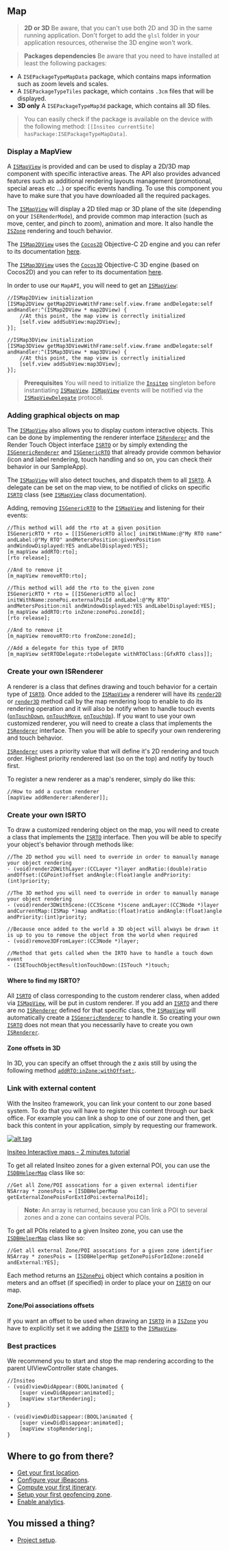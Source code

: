 ## Map

> **2D or 3D** Be aware, that you can't use both 2D and 3D in the same running application. Don't forget to add the `glsl` folder in your application resources, otherwise the 3D engine won't work.

> **Packages dependencies** Be aware that you need to have installed at least the following packages:
- A `ISEPackageTypeMapData` package, which contains maps information such as zoom levels and scales.
- A `ISEPackageTypeTiles` package, which contains `.3cm` files that will be displayed.
- **3D only** A `ISEPackageTypeMap3d` package, which contains all 3D files.

> You can easily check if the package is available on the device with the following method: `[[Insiteo currentSite] hasPackage:ISEPackageTypeMapData]`.

### Display a MapView

A [`ISMapView`](http://dev.insiteo.com/api/doc/ios/Classes/3.4/ISMapView.html) is provided and can be used to display a 2D/3D map component with specific interactive areas. The API also provides advanced features such as additional rendering layouts management (promotional, special areas etc &#8230;) or specific events handling. To use this component you have to make sure that you have downloaded all the required packages.

The [`ISMapView`](http://dev.insiteo.com/api/doc/ios/Classes/3.4/ISMapView.html) will display a 2D tiled map or 3D plane of the site (depending on your `ISERenderMode`), and provide common map interaction (such as move, center, and pinch to zoom), animation and more. It also handle the [`ISZone`](http://dev.insiteo.com/api/doc/ios/Classes/3.4/ISZone.html) rendering and touch behavior.

The [`ISMap2DView`](http://dev.insiteo.com/api/doc/ios/Classes/3.4/ISMap2DView.html) uses the [`Cocos2D`](http://cocos2d.spritebuilder.com/) Objective-C 2D engine and you can refer to its documentation [here](http://www.cocos2d-swift.org/docs/).

The [`ISMap3DView`](http://dev.insiteo.com/api/doc/ios/Classes/3.4/ISMap3DView.html) uses the [`Cocos3D`](http://cocos3d.org/) Objective-C 3D engine (based on Cocos2D) and you can refer to its documentation [here](http://cocos3d.org/api/index.html).

In order to use our `MapAPI`, you will need to get an [`ISMapView`](http://dev.insiteo.com/api/doc/ios/Classes/3.4/ISMapView.html):

```objectivec++
//ISMap2DView initialization
[ISMap2DView getMap2DViewWithFrame:self.view.frame andDelegate:self andHandler:^(ISMap2DView * map2DView) {
    //At this point, the map view is correctly initialized
    [self.view addSubView:map2DView];
}];

//ISMap3DView initialization
[ISMap3DView getMap3DViewWithFrame:self.view.frame andDelegate:self andHandler:^(ISMap3DView * map3DView) {
    //At this point, the map view is correctly initialized
    [self.view addSubView:map3DView];
}];
```

> **Prerequisites** You will need to initialize the [`Insiteo`](http://dev.insiteo.com/api/doc/ios/Classes/3.4/Insiteo.html) singleton before instantiating [`ISMapView`](http://dev.insiteo.com/api/doc/ios/Classes/3.4/ISMapView.html). [`ISMapView`](http://dev.insiteo.com/api/doc/ios/Classes/3.4/ISMapView.html) events will be notified via the [`ISMapViewDelegate`](http://dev.insiteo.com/api/doc/ios/Protocols/ISMapViewDelegate.html) protocol.

### Adding graphical objects on map

The [`ISMapView`](http://dev.insiteo.com/api/doc/ios/Classes/3.4/ISMapView.html) also allows you to display custom interactive objects. This can be done by implementing the renderer interface [`ISRenderer`](http://dev.insiteo.com/api/doc/ios/Protocols/ISRenderer.html) and the Render Touch Object interface [`ISRTO`](http://dev.insiteo.com/api/doc/ios/Protocols/ISRTO.html) or by simply extending the [`ISGenericRenderer`](http://dev.insiteo.com/api/doc/ios/Classes/3.4/ISGenericRenderer.html) and [`ISGenericRTO`](http://dev.insiteo.com/api/doc/ios/Classes/3.4/ISGenericRTO.html) that already provide common behavior (icon and label rendering, touch handling and so on, you can check their behavior in our SampleApp).

The [`ISMapView`](http://dev.insiteo.com/api/doc/ios/Classes/3.4/ISMapView.html) will also detect touches, and dispatch them to all [`ISRTO`](http://dev.insiteo.com/api/doc/ios/Protocols/ISRTO.html). A delegate can be set on the map view, to be notified of clicks on specific [`ISRTO`](http://dev.insiteo.com/api/doc/ios/Protocols/ISRTO.html) class (see [`ISMapView`](http://dev.insiteo.com/api/doc/ios/Classes/3.4/ISMapView.html) class documentation).

Adding, removing [`ISGenericRTO`](http://dev.insiteo.com/api/doc/ios/Classes/3.4/ISGenericRTO.html) to the [`ISMapView`](http://dev.insiteo.com/api/doc/ios/Classes/3.4/ISMapView.html) and listening for their events:

```objectivec++
//This method will add the rto at a given position
ISGenericRTO * rto = [[ISGenericRTO alloc] initWithName:@"My RTO name" andLabel:@"My RTO" andMetersPosition:givenPosition andWindowDisplayed:YES andLabelDisplayed:YES];
[m_mapView addRTO:rto];
[rto release];

//And to remove it
[m_mapView removeRTO:rto];

//This method will add the rto to the given zone
ISGenericRTO * rto = [[ISGenericRTO alloc] initWithName:zonePoi.externalPoiId andLabel:@"My RTO" andMetersPosition:nil andWindowDisplayed:YES andLabelDisplayed:YES];
[m_mapView addRTO:rto inZone:zonePoi.zoneId];
[rto release];

//And to remove it
[m_mapView removeRTO:rto fromZone:zoneId];

//Add a delegate for this type of IRTO
[m_mapView setRTODelegate:rtoDelegate withRTOClass:[GfxRTO class]];
```

### Create your own ISRenderer

A renderer is a class that defines drawing and touch behavior for a certain type of [`ISRTO`](http://dev.insiteo.com/api/doc/ios/Protocols/ISRTO.html). Once added to the [`ISMapView`](http://dev.insiteo.com/api/doc/ios/Classes/3.4/ISMapView.html) a renderer will have its [`render2D`](http://dev.insiteo.com/api/doc/ios/Protocols/ISRenderer.html#//api/name/render2DWithLayer:andRatio:andOffset:andAngle:) or [`render3D`](http://dev.insiteo.com/api/doc/ios/Protocols/ISRenderer.html#//api/name/render3DWithScene:andRatio:andAngle:) method call by the map rendering loop to enable to do its rendering operation and it will also be notify when to handle touch events ([`onTouchDown`](http://dev.insiteo.com/api/doc/ios/Protocols/ISRenderer.html#//api/name/onTouchDown:), [`onTouchMove`](http://dev.insiteo.com/api/doc/ios/Protocols/ISRenderer.html#//api/name/onTouchMove:), [`onTouchUp`](http://dev.insiteo.com/api/doc/ios/Protocols/ISRenderer.html#//api/name/onTouchUp:)). If you want to use your own customized renderer, you will need to create a class that implements the [`ISRenderer`](http://dev.insiteo.com/api/doc/ios/Protocols/ISRenderer.html) interface. Then you will be able to specify your own renderering and touch behavior. 

[`ISRenderer`](http://dev.insiteo.com/api/doc/ios/Protocols/ISRenderer.html) uses a priority value that will define it's 2D rendering and touch order. Highest priority renderered last (so on the top) and notify by touch first.

To register a new renderer as a map's renderer, simply do like this:

```objectivec++
//How to add a custom renderer
[mapView addRenderer:aRenderer]];
```

### Create your own ISRTO

To draw a customized rendering object on the map, you will need to create a class that implements the [`ISRTO`](http://dev.insiteo.com/api/doc/ios/Protocols/ISRTO.html) interface. Then you will be able to specify your object's behavior through methods like:

```objectivec++
//The 2D method you will need to override in order to manually manage your object rendering
- (void)render2DWithLayer:(CCLayer *)layer andRatio:(double)ratio andOffset:(CGPoint)offset andAngle:(float)angle andPriority:(int)priority;

//The 3D method you will need to override in order to manually manage your object rendering
- (void)render3DWithScene:(CC3Scene *)scene andLayer:(CC3Node *)layer andCurrentMap:(ISMap *)map andRatio:(float)ratio andAngle:(float)angle andPriority:(int)priority;

//Because once added to the world a 3D object will always be drawn it is up to you to remove the object from the world when required
- (void)remove3DFromLayer:(CC3Node *)layer;

//Method that gets called when the IRTO have to handle a touch down event
- (ISETouchObjectResult)onTouchDown:(ISTouch *)touch;
```

#### Where to find my ISRTO?

All [`ISRTO`](http://dev.insiteo.com/api/doc/ios/Protocols/ISRTO.html) of class corresponding to the custom renderer class, when added via [`ISMapView`](http://dev.insiteo.com/api/doc/ios/Classes/3.4/ISMapView.html), will be put in custom renderer. If you add an [`ISRTO`](http://dev.insiteo.com/api/doc/ios/Protocols/ISRTO.html) and there are no [`ISRenderer`](http://dev.insiteo.com/api/doc/ios/Protocols/ISRenderer.html) defined for that specific class, the [`ISMapView`](http://dev.insiteo.com/api/doc/ios/Classes/3.4/ISMapView.html) will automatically create a [`ISGenericRenderer`](http://dev.insiteo.com/api/doc/ios/Classes/3.4/ISGenericRenderer.html) to handle it. So creating your own [`ISRTO`](http://dev.insiteo.com/api/doc/ios/Protocols/ISRTO.html) does not mean that you necessarily have to create you own [`ISRenderer`](http://dev.insiteo.com/api/doc/ios/Protocols/ISRenderer.html).

#### Zone offsets in 3D

In 3D, you can specify an offset through the z axis still by using the following method [`addRTO:inZone:withOffset:`](http://dev.insiteo.com/api/doc/ios/Classes/3.4/ISMapView.html#//api/name/addRTO:inZone:withOffset:).

### Link with external content

With the Insiteo framework, you can link your content to our zone based system. To do that you will have to register this content through our back office. For example you can link a shop to one of our zone and then, get back this content in your application, simply by requesting our framework.

[![alt tag](http://img.youtube.com/vi/CLvNfQuzyUw/0.jpg)](https://www.youtube.com/watch?v=CLvNfQuzyUw)

[Insiteo Interactive maps - 2 minutes tutorial](https://www.youtube.com/watch?v=CLvNfQuzyUw)

To get all related Insiteo zones for a given external POI, you can use the [`ISDBHelperMap`](http://dev.insiteo.com/api/doc/ios/Classes/3.4/ISDBHelperMap.html) class like so:

```objectivec++
//Get all Zone/POI assocations for a given external identifier
NSArray * zonesPois = [ISDBHelperMap getExternalZonePoisForExtIdPoi:externalPoiId];
```

> **Note:** An array is returned, because you can link a POI to several zones and a zone can contains several POIs.

To get all POIs related to a given Insiteo zone, you can use the [`ISDBHelperMap`](http://dev.insiteo.com/api/doc/ios/Classes/3.4/ISDBHelperMap.html) class like so:

```objectivec++
//Get all external Zone/POI assocations for a given zone identifier
NSArray * zonesPois = [ISDBHelperMap getZonePoisForIdZone:zoneId andExternal:YES];
```

Each method returns an [`ISZonePoi`](http://dev.insiteo.com/api/doc/ios/Classes/3.4/ISZonePoi.html) object which contains a position in meters and an offset (if specified) in order to place your on [`ISRTO`](http://dev.insiteo.com/api/doc/ios/Protocols/ISRTO.html) on our map.

#### Zone/Poi associations offsets

If you want an offset to be used when drawing an [`ISRTO`](http://dev.insiteo.com/api/doc/ios/Protocols/ISRTO.html) in a [`ISZone`](http://dev.insiteo.com/api/doc/ios/Classes/3.4/ISZone.html) you have to explicitly set it we adding the [`ISRTO`](http://dev.insiteo.com/api/doc/ios/Protocols/ISRTO.html) to the [`ISMapView`](http://dev.insiteo.com/api/doc/ios/Classes/3.4/ISMapView.html).

### Best practices

We recommend you to start and stop the map rendering according to the parent UIViewController state changes.

```objectivec++
//Insiteo
- (void)viewDidAppear:(BOOL)animated {
    [super viewDidAppear:animated];
    [mapView startRendering];
}

- (void)viewDidDisappear:(BOOL)animated {
    [super viewDidDisappear:animated];
    [mapView stopRendering];
}
```

## Where to go from there?

- [Get your first location](location.md).
- [Configure your iBeacons](beacon.md).
- [Compute your first itinerary](itinerary.md).
- [Setup your first geofencing zone](geofence.md).
- [Enable analytics](analytics.md).

## You missed a thing?

- [Project setup](../README.md).
